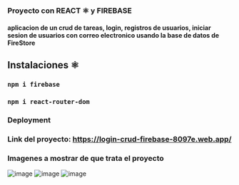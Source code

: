 ### Proyecto con REACT ⚛️ y FIREBASE 
#### aplicacion de un crud de tareas, login, registros de usuarios, iniciar sesion de usuarios con correo electronico usando la base de datos de FireStore 


## Instalaciones  ⚛️
### `npm i firebase` 
### `npm i react-router-dom`

### Deployment

### Link del proyecto: https://login-crud-firebase-8097e.web.app/

### Imagenes a mostrar de que trata el proyecto

![image](https://user-images.githubusercontent.com/46203192/112253682-ca8ece80-8c24-11eb-9e88-f8d95c8687ab.png)
![image](https://user-images.githubusercontent.com/46203192/112253413-450b1e80-8c24-11eb-9a3e-0fa3afaa1fba.png)
![image](https://user-images.githubusercontent.com/46203192/112253532-7f74bb80-8c24-11eb-9398-b6ebba08b750.png)

